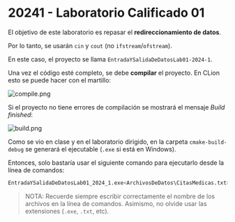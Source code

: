 # 20241 - Laboratorio Calificado 01

El objetivo de este laboratorio es repasar el **redireccionamiento de datos**.

Por lo tanto, se usarán `cin` y `cout` (no `ifstream`/`ofstream`).

En este caso, el proyecto se llama `EntradaYSalidaDeDatosLab01-2024-1`.

Una vez el código esté completo, se debe **compilar** el proyecto. En CLion esto se puede hacer con el martillo:

![compile.png](compile.png)

Si el proyecto no tiene errores de compilación se mostrará el mensaje *Build finished*:

![build.png](build.png)

Como se vio en clase y en el laboratorio dirigido, en la carpeta `cmake-build-debug` se generará el ejecutable (`.exe` si está en Windows).

Entonces, solo bastaría usar el siguiente comando para ejecutarlo desde la línea de comandos:

```bash
EntradaYSalidaDeDatosLab01_2024_1.exe<ArchivosDeDatos\CitasMedicas.txt>ArchivosDeReporte\Reporte.txt
```

> NOTA:
> Recuerde siempre escribir correctamente el nombre de los archivos en la línea de comandos. Asimismo, no olvide usar las extensiones (`.exe`, `.txt`, etc).
